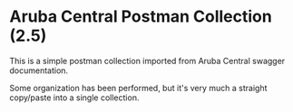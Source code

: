 # Aruba Central Postman Collection (2.5)
This is a simple postman collection imported from Aruba Central swagger documentation.

Some organization has been performed, but it's very much a straight copy/paste into a single collection.

